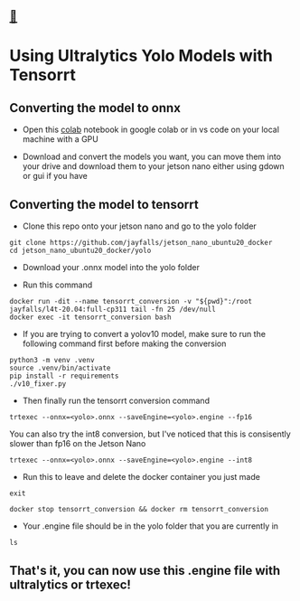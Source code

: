 ## [:arrow_up_small:](..)

# Using Ultralytics Yolo Models with Tensorrt

## Converting the model to onnx

- Open this [colab](../yolo/jetson_nano_yolo_onnx_converter.ipynb) notebook in google colab or in vs code on your local machine with a GPU

- Download and convert the models you want, you can move them into your drive and download them to your jetson nano either using gdown or gui if you have

## Converting the model to tensorrt

- Clone this repo onto your jetson nano and go to the yolo folder
```shell
git clone https://github.com/jayfalls/jetson_nano_ubuntu20_docker
cd jetson_nano_ubuntu20_docker/yolo
```

- Download your .onnx model into the yolo folder

- Run this command
```shell
docker run -dit --name tensorrt_conversion -v "${pwd}":/root jayfalls/l4t-20.04:full-cp311 tail -fn 25 /dev/null
docker exec -it tensorrt_conversion bash
```

- If you are trying to convert a yolov10 model, make sure to run the following command first before making the conversion
```shell
python3 -m venv .venv
source .venv/bin/activate
pip install -r requirements
./v10_fixer.py
```

- Then finally run the tensorrt conversion command
```shell
trtexec --onnx=<yolo>.onnx --saveEngine=<yolo>.engine --fp16
```

You can also try the int8 conversion, but I've noticed that this is consisently slower than fp16 on the Jetson Nano

`trtexec --onnx=<yolo>.onnx --saveEngine=<yolo>.engine --int8`

- Run this to leave and delete the docker container you just made
```shell
exit
```
```shell
docker stop tensorrt_conversion && docker rm tensorrt_conversion
```

- Your .engine file should be in the yolo folder that you are currently in
```shell
ls
```

## That's it, you can now use this .engine file with ultralytics or trtexec!
